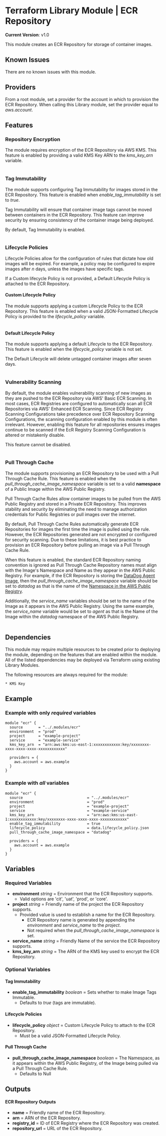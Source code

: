 # Terraform Library Module | ECR Repository 

**Current Version**: v1.0

This module creates an ECR Repository for storage of container images. 


## Known Issues
There are no known issues with this module.

## Providers
From a root module, set a provider for the account in which to provision the ECR Repository. When calling this Library module, set the provider equal to *aws.account*.

## Features 
### Repository Encryption
The module requires encryption of the ECR Repository via AWS KMS. This feature is enabled by providing a valid KMS Key ARN to the *kms_key_arn* variable.  
&nbsp;

### Tag Immutability
The module supports configuring Tag Immutability for images stored in the ECR Repository. This feature is enabled when *enable_tag_immutability* is set to *true*.

Tag Immutability will ensure that container image tags cannot be moved between containers in the ECR Repository. This feature can improve security by ensuring consistency of the container image being deployed.

By default, Tag Immutability is enabled.  
&nbsp;

### Lifecycle Policies
Lifecycle Policies allow for the configuration of rules that dictate how old images will be expired. For example, a policy may be configured to expire images after *n* days, unless the images have specific tags.  

If a Custom lifecycle Policy is not provided, a Default Lifecycle Policy is attached to the ECR Repository.
&nbsp;

#### Custom Lifecycle Policy
The module supports applying a custom Lifecycle Policy to the ECR Repository. This feature is enabled when a valid JSON-Formatted Lifecycle Policy is provided to the *lifecycle_policy* variable.  
&nbsp;

#### Default Lifecycle Policy
The module supports applying a default Lifecycle to the ECR Repository. This feature is enabled when the *lifecycle_policy* variable is not set.

The Default Lifecycle will delete untagged container images after seven days.  
&nbsp;

### Vulnerability Scanning
By default, the module enables vulnerability scanning of new images as they are pushed to the ECR Repository via AWS' Basic ECR Scanning. In most cases, ECR Registries are configured to automatically scan all ECR Repositories via AWS' Enhanced ECR Scanning. Since ECR Registry Scanning Configurations take precedence over ECR Repository Scanning Configurations, the scanning configuration enabled by this module is often irrelevant. However, enabling this feature for all repositories ensures images continue to be scanned if the EcR Registry Scanning Configuration is altered or mistakenly disable.

This feature cannot be disabled.  
&nbsp;

### Pull Through Cache
The module supports provisioning an ECR Repository to be used with a Pull Through Cache Rule. This feature is enabled when the *pull_through_cache_image_namespace* variable is set to a valid **namespace** of a Public Image within the AWS Public Registry.

Pull Through Cache Rules allow container images to be pulled from the AWS Public Registry and stored in a Private ECR Repository. This improves stability and security by eliminating the need to manage authorization credentials for Public Registries or pull images over the internet.

By default, Pull Through Cache Rules automatically generate ECR Repositories for images the first time the image is pulled using the rule. However, the ECR Repositories generated are not encrypted or configured for security scanning. Due to these limitations, it is best practice to provision an ECR Repository before pulling an image via a Pull Through Cache Rule.  

When this feature is enabled, the standard ECR Repository naming convention is ignored as Pull Through Cache Repository names must align with the Image's Namespace and  Name as they appear in the AWS Public Registry. For example, if the ECR Repository is storing the [DataDog Agent Image](https://gallery.ecr.aws/datadog/agent), then the *pull_through_cache_image_namespace* variable should be set to *datadog* as that is the name of the [Namespace in the AWS Public Registry](https://gallery.ecr.aws/datadog/). 

Additionally, the *service_name* variables should be set to the name of the Image as it appears in the AWS Public Registry. Using the same example, the *service_name* variable would be set to *agent* as that is the Name of the Image within the *datadog* namespace of the AWS Public Registry.    
&nbsp;

## Dependencies
This module may require multiple resources to be created prior to deploying the module, depending on the features that are enabled within the module. All of the listed dependencies may be deployed via Terraform using existing Library Modules. 

The following resources are always required for the module:

    * KMS Key



## Example
### Example with only *required* variables
    module "ecr" {
      source       = "../.modules/ecr"
      environment  = "prod"
      project      = "example-project"
      service      = "example-service"
      kms_key_arn  = "arn:aws:kms:us-east-1:xxxxxxxxxxxx:key/xxxxxxxx-xxxx-xxxx-xxxx-xxxxxxxxxxxx"

      providers = {
        aws.account = aws.example
      }
    }


### Example with *all* variables
    module "ecr" {
      source                             = "../.modules/ecr"
      environment                        = "prod"
      project                            = "example-project"
      service                            = "example-service"
      kms_key_arn                        = "arn:aws:kms:us-east-1:xxxxxxxxxxxx:key/xxxxxxxx-xxxx-xxxx-xxxx-xxxxxxxxxxxx"
      enable_tag_immutability            = true
      lifecycle_policy                   = data.lifecycle_policy.json
      pull_through_cache_image_namespace = "datadog"

      providers = {
        aws.account = aws.example
      }
    }



## Variables

### Required Variables
* **environment** *string* = Environment that the ECR Repository supports. 
    * Valid options are 'cit', 'uat', 'prod', or 'core'.
* **project** *string* = Friendly name of the project the ECR Repository supports. 
    * Provided value is used to establish a name for the ECR Repository.
      * ECR Repository name is generated by appending the *environment* and *service_name* to the *project*.
      * Not required when the *pull_through_cache_image_namespace* is set.
* **service_name** *string* = Friendly Name of the service the ECR Repository supports.
* **kms_key_arn** *string* = The ARN of the KMS key used to encrypt the ECR Repository.


### Optional Variables
#### Tag Immutability
* **enable_tag_immutability** *boolean* = Sets whether to make Image Tags Immutable.
    * Defaults to *true* (tags are immutable).

#### Lifecycle Policies
* **lifecycle_policy** *object* = Custom Lifecycle Policy to attach to the ECR Repository.
    * Must be a valid JSON-Formatted Lifecycle Policy.

#### Pull Through Cache
* **pull_through_cache_image_namespace** *boolean* = The Namespace, as it appears within the AWS Public Registry, of the Image being pulled via a Pull Through Cache Rule.
    * Defaults to Null

## Outputs
#### ECR Repository Outputs
* **name** = Friendly name of the ECR Repository.
* **arn** = ARN of the ECR Repository.
* **registry_id** = ID of ECR Registry where the ECR Repository was created.
* **repository_url** = URL of the ECR Repository.
